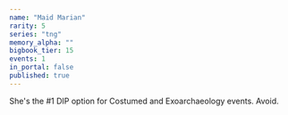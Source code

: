 ```yaml
---
name: "Maid Marian"
rarity: 5
series: "tng"
memory_alpha: ""
bigbook_tier: 15
events: 1
in_portal: false
published: true
---
```


She's the #1 DIP option for Costumed and Exoarchaeology events. Avoid.
